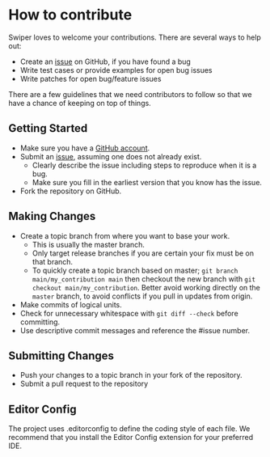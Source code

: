 # How to contribute

Swiper loves to welcome your contributions. There are several ways to help out:

- Create an [issue](https://github.com/imagine10255/bear-react-table/issues) on GitHub, if you have found a bug
- Write test cases or provide examples for open bug issues
- Write patches for open bug/feature issues

There are a few guidelines that we need contributors to follow so that we have a
chance of keeping on top of things.

## Getting Started

- Make sure you have a [GitHub account](https://github.com/signup/free).
- Submit an [issue](https://github.com/imagine10255/bear-react-table/issues), assuming one does not already exist.
  - Clearly describe the issue including steps to reproduce when it is a bug.
  - Make sure you fill in the earliest version that you know has the issue.
- Fork the repository on GitHub.

## Making Changes

- Create a topic branch from where you want to base your work.
  - This is usually the master branch.
  - Only target release branches if you are certain your fix must be on that
    branch.
  - To quickly create a topic branch based on master; `git branch main/my_contribution main` then checkout the new branch with `git checkout main/my_contribution`. Better avoid working directly on the
    `master` branch, to avoid conflicts if you pull in updates from origin.
- Make commits of logical units.
- Check for unnecessary whitespace with `git diff --check` before committing.
- Use descriptive commit messages and reference the #issue number.

## Submitting Changes

- Push your changes to a topic branch in your fork of the repository.
- Submit a pull request to the repository

## Editor Config

The project uses .editorconfig to define the coding style of each file. We recommend that you install the Editor Config extension for your preferred IDE.

